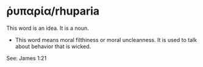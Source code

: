 # ῥυπαρία/rhuparia
This word is an idea. It is a noun.
* This word means moral filthiness or moral uncleanness. It is used to talk about behavior that is wicked.

See: James 1:21

